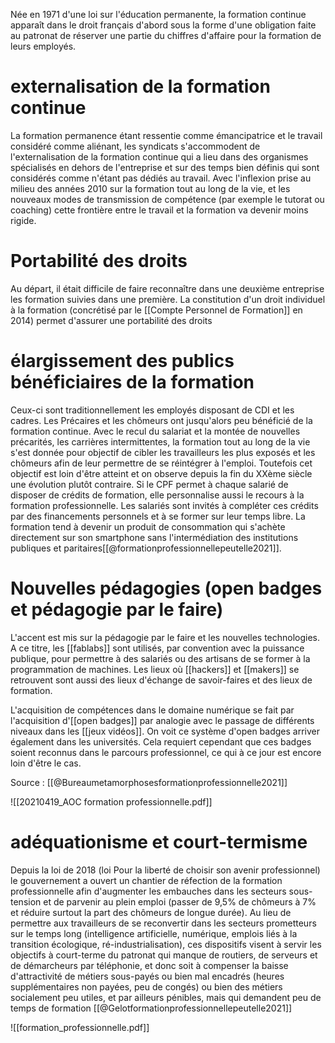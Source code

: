 Née en  1971 d'une loi sur l'éducation permanente, la formation continue apparaît dans le droit français d'abord sous la forme d'une obligation faite au patronat de réserver une partie du chiffres d'affaire pour la formation de leurs employés. 

# externalisation de la formation continue

La formation permanence étant ressentie comme émancipatrice et le travail considéré comme aliénant, les syndicats s'accommodent de l'externalisation de la formation continue qui a lieu dans des organismes spécialisés en dehors de l'entreprise et sur des temps bien définis qui sont considérés comme n'étant pas dédiés au travail. 
Avec l'inflexion prise au milieu des années 2010 sur la formation tout au long de la vie, et les nouveaux modes de transmission de compétence (par exemple le tutorat ou coaching) cette frontière entre le travail et la formation va devenir moins rigide. 

# Portabilité des droits

Au départ, il était difficile de faire reconnaître dans une deuxième entreprise les formation suivies dans une première. La constitution d'un droit individuel à la formation (concrétisé par le [[Compte Personnel de Formation]] en 2014) permet d'assurer une portabilité des droits

# élargissement des publics bénéficiaires de la formation

Ceux-ci sont traditionnellement les employés disposant de CDI et les cadres. Les Précaires et les chômeurs ont jusqu'alors peu bénéficié de la formation continue. Avec le recul du salariat et la montée de nouvelles précarités, les carrières intermittentes, la formation tout au long de la vie s'est donnée pour objectif de cibler les travailleurs les plus exposés et les chômeurs afin de leur permettre de se réintégrer à l'emploi. Toutefois cet objectif est loin d'être atteint et on observe depuis la fin du XXème siècle une évolution plutôt contraire. 
Si le CPF permet à chaque salarié de disposer de crédits de formation, elle personnalise aussi le recours à la formation professionnelle. Les salariés sont invités à compléter ces crédits par des financements personnels et à se former sur leur temps libre. La formation tend à devenir un produit de consommation qui s'achète directement sur son smartphone sans l'intermédiation des institutions publiques et paritaires[[@formationprofessionnellepeutelle2021]].

# Nouvelles pédagogies (open badges et pédagogie par le faire)

L'accent est mis sur la pédagogie par le faire et les nouvelles technologies. A ce titre, les [[fablabs]] sont utilisés, par convention avec la puissance publique, pour permettre à des salariés ou des artisans de se former à la programmation de machines. Les lieux où [[hackers]] et [[makers]] se retrouvent sont aussi des lieux d'échange de savoir-faires et des lieux de formation.

L'acquisition de compétences dans le domaine numérique se fait par l'acquisition d'[[open badges]] par analogie avec le passage de différents niveaux dans les [[jeux vidéos]]. On voit ce système d'open badges arriver également dans les universités. Cela requiert cependant que ces badges soient reconnus dans le parcours professionnel, ce qui à ce jour est encore loin d'être le cas. 

Source : [[@Bureaumetamorphosesformationprofessionnelle2021]]

![[20210419_AOC formation professionnelle.pdf]]

# adéquationisme et court-termisme

Depuis la loi de 2018 (loi Pour la liberté de choisir son avenir professionnel) le gouvernement a ouvert un chantier de réfection de la formation professionnelle afin d'augmenter les embauches dans les secteurs sous-tension et de parvenir au plein emploi (passer de 9,5% de chômeurs à 7% et réduire surtout la part des chômeurs de longue durée). 
Au lieu de permettre aux travailleurs de se reconvertir dans les secteurs prometteurs sur le temps long (intelligence artificielle, numérique, emplois liés à la transition écologique, ré-industrialisation), ces dispositifs visent à servir les objectifs à court-terme du patronat qui manque de routiers, de serveurs et de démarcheurs par téléphonie, et donc soit à compenser la baisse d'attractivité de métiers sous-payés ou bien mal encadrés (heures supplémentaires non payées, peu de congés) ou bien des métiers socialement peu utiles, et par ailleurs pénibles, mais qui demandent peu de temps de formation [[@Gelotformationprofessionnellepeutelle2021]]

![[formation_professionnelle.pdf]]